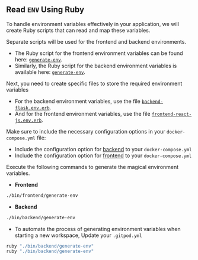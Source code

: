 

## Read `ENV` Using Ruby

To handle environment variables effectively in your application, we will create Ruby scripts that can read and map these variables.

Separate scripts will be used for the frontend and backend environments.

- The Ruby script for the frontend environment variables can be found here: [`generate-env`](../bin/frontend/generate-env).
- Similarly, the Ruby script for the backend environment variables is available here: [`generate-env`](../bin/backend/generate-env).


Next, you need to create specific files to store the required environment variables

- For the backend environment variables, use the file [`backend-flask.env.erb`](frontend-react-js.env.erb).
- And for the frontend environment variables, use the file [`frontend-react-js.env.erb`](frontend-react-js.env.erb).

Make sure to include the necessary configuration options in your `docker-compose.yml` file:

- Include the configuration option for [backend](../docker-compose.yml#L5) to your `docker-compose.yml`
- Include the configuration option for [frontend](../docker-compose.yml#L15) to your `docker-compose.yml`


Execute the following commands to generate the magical environment variables.

- **Frontend**
```sh
./bin/frontend/generate-env
```

- **Backend**
```sh
./bin/backend/generate-env
```

- To automate the process of generating environment variables when starting a new workspace, Update your `.gitpod.yml` 
```sh
ruby "./bin/backend/generate-env"
ruby "./bin/backend/generate-env"
 ```